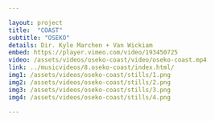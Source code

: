 ```yaml
---

layout: project
title:  "COAST"
subtitle: "OSEKO"
details: Dir. Kyle Marchen + Van Wickiam
embed: https://player.vimeo.com/video/193450725
video: /assets/videos/oseko-coast/video/oseko-coast.mp4
link: ../musicvideos/8.oseko-coast/index.html/
img1: /assets/videos/oseko-coast/stills/1.png
img2: /assets/videos/oseko-coast/stills/2.png
img3: /assets/videos/oseko-coast/stills/3.png
img4: /assets/videos/oseko-coast/stills/4.png

---
```

